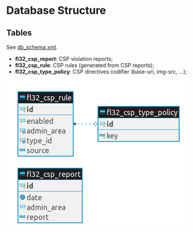 # Database Structure

## Tables

See [db_schema.xml](../../etc/db_schema.xml).

* **fl32_csp_report**: CSP violation reports;
* **fl32_csp_rule**: CSP rules (generated from CSP reports);
* **fl32_csp_type_policy**: CSP directives codifier (base-uri, img-src, ...);



![DB structure](../img/fl32_csp_db_struct.png)
